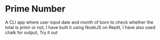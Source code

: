 
# Prime Number

A CLI app where user input date and month of born to check whether the total is primr or not, I have built it using NodeJS on Replit, I have also used chalk for output, Try it out
